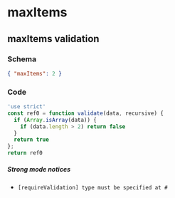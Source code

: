 # maxItems

## maxItems validation

### Schema

```json
{ "maxItems": 2 }
```

### Code

```js
'use strict'
const ref0 = function validate(data, recursive) {
  if (Array.isArray(data)) {
    if (data.length > 2) return false
  }
  return true
};
return ref0
```

##### Strong mode notices

 * `[requireValidation] type must be specified at #`

